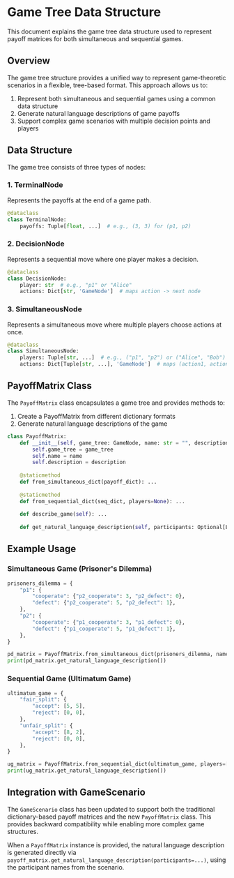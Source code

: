 # Game Tree Data Structure

This document explains the game tree data structure used to represent payoff matrices for both simultaneous and sequential games.

## Overview

The game tree structure provides a unified way to represent game-theoretic scenarios in a flexible, tree-based format. This approach allows us to:

1. Represent both simultaneous and sequential games using a common data structure
2. Generate natural language descriptions of game payoffs
3. Support complex game scenarios with multiple decision points and players

## Data Structure

The game tree consists of three types of nodes:

### 1. TerminalNode

Represents the payoffs at the end of a game path.

```python
@dataclass
class TerminalNode:
    payoffs: Tuple[float, ...]  # e.g., (3, 3) for (p1, p2)
```

### 2. DecisionNode

Represents a sequential move where one player makes a decision.

```python
@dataclass
class DecisionNode:
    player: str  # e.g., "p1" or "Alice"
    actions: Dict[str, 'GameNode']  # maps action -> next node
```

### 3. SimultaneousNode

Represents a simultaneous move where multiple players choose actions at once.

```python
@dataclass
class SimultaneousNode:
    players: Tuple[str, ...]  # e.g., ("p1", "p2") or ("Alice", "Bob")
    actions: Dict[Tuple[str, ...], 'GameNode']  # maps (action1, action2, ...) -> next node
```

## PayoffMatrix Class

The `PayoffMatrix` class encapsulates a game tree and provides methods to:

1. Create a PayoffMatrix from different dictionary formats
2. Generate natural language descriptions of the game

```python
class PayoffMatrix:
    def __init__(self, game_tree: GameNode, name: str = "", description: str = ""):
        self.game_tree = game_tree
        self.name = name
        self.description = description
    
    @staticmethod
    def from_simultaneous_dict(payoff_dict): ...
    
    @staticmethod
    def from_sequential_dict(seq_dict, players=None): ...
    
    def describe_game(self): ...
    
    def get_natural_language_description(self, participants: Optional[List[str]] = None): ...
```

## Example Usage

### Simultaneous Game (Prisoner's Dilemma)

```python
prisoners_dilemma = {
    "p1": {
        "cooperate": {"p2_cooperate": 3, "p2_defect": 0},
        "defect": {"p2_cooperate": 5, "p2_defect": 1},
    },
    "p2": {
        "cooperate": {"p1_cooperate": 3, "p1_defect": 0},
        "defect": {"p1_cooperate": 5, "p1_defect": 1},
    },
}

pd_matrix = PayoffMatrix.from_simultaneous_dict(prisoners_dilemma, name="Prisoner's Dilemma")
print(pd_matrix.get_natural_language_description())
```

### Sequential Game (Ultimatum Game)

```python
ultimatum_game = {
    "fair_split": {
        "accept": [5, 5],
        "reject": [0, 0],
    },
    "unfair_split": {
        "accept": [8, 2],
        "reject": [0, 0],
    },
}

ug_matrix = PayoffMatrix.from_sequential_dict(ultimatum_game, players=["proposer", "responder"])
print(ug_matrix.get_natural_language_description())
```

## Integration with GameScenario

The `GameScenario` class has been updated to support both the traditional dictionary-based payoff matrices and the new `PayoffMatrix` class. This provides backward compatibility while enabling more complex game structures.

When a `PayoffMatrix` instance is provided, the natural language description is generated directly via `payoff_matrix.get_natural_language_description(participants=...)`, using the participant names from the scenario. 
